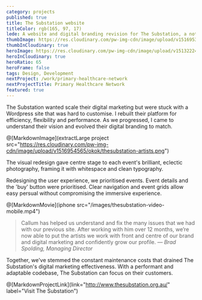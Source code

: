```yaml
---
category: projects
published: true
title: The Substation website
titleColor: rgb(165, 97, 17)
lede: A website and digital branding revision for The Substation, a not-for-profit arts centre in Melbourne, Australia.
thumbImage: https://res.cloudinary.com/pw-img-cdn/image/upload/v1516953101/okok/thumb-thesubstation.jpg
thumbInCloudinary: true
heroImage: https://res.cloudinary.com/pw-img-cdn/image/upload/v1513222499/okok/thesubstation-hero-THIS_baprpq.jpg
heroInCloudinary: true
heroRatio: 65
heroFrame: false
tags: Design, Development
nextProject: /work/primary-healthcare-network
nextProjectTitle: Primary Healthcare Network
featured: true
---
```


The Substation wanted scale their digital marketing but were stuck with a Wordpress site that was hard to customise. I rebuilt their platform for
efficiency, flexibility and performance. As we progressed, I came to understand their vision and evolved their digital branding to match.

@[MarkdownImage](extractLarge project src="https://res.cloudinary.com/pw-img-cdn/image/upload/v1516954565/okok/thesubstation-artists.png")

The visual redesign gave centre stage to each event's brilliant, eclectic photography, framing it with whitespace and clean typography.

Redesigning the user experience, we prioritised events. Event details and the 'buy' button were prioritised. Clear navigation and event grids allow easy persual without compromising the immersive experience.

<!-- @[MarkdownMovie](laptop frame src="/images/thesubstation-video-desktop-events.mp4") -->

@[MarkdownMovie](iphone src="/images/thesubstation-video-mobile.mp4")

<!-- We targeted usability and mobile performance in the upgrade to fulfil the needs of real people. For example, a person travelling home from work on public transport should be able to buy tickets from the site while in transit. To guarantee these opportunities, website performance and user flows were audited and a stack of improvements made. -->

<!-- @[MarkdownImage](src="https://res.cloudinary.com/pw-img-cdn/image/upload/v1513228134/okok/thesubstation-emma-collard.jpg") -->

> Callum has helped us understand and fix the many issues that we had with our previous site. After working with him over 12 months, we’re now able to put the artists we work with front and centre of our brand and digital marketing and confidently grow our profile. _— Brad Spolding, Managing Director_

Together, we've stemmed the constant maintenance costs that drained The Substation's digital marketing effectiveness. With a performant and adaptable codebase, The Substation can focus on their customers.

@[MarkdownProjectLink](link="http://www.thesubstation.org.au/" label="Visit The Substation")
